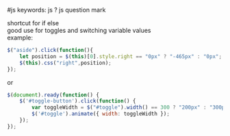 #js 
keywords:
	js ?
	js question mark

shortcut for if else  
good use for toggles and switching variable values  
example:
```js
$("aside").click(function(){  
	let position = $(this)[0].style.right == "0px" ? "-465px" : "0px";  
	$(this).css("right",position);  
});
```
or
```js
$(document).ready(function() {  
	$('#toggle-button').click(function() {  
		var toggleWidth = $("#toggle").width() == 300 ? "200px" : "300px";  
		$('#toggle').animate({ width: toggleWidth });  
	});  
});
```
